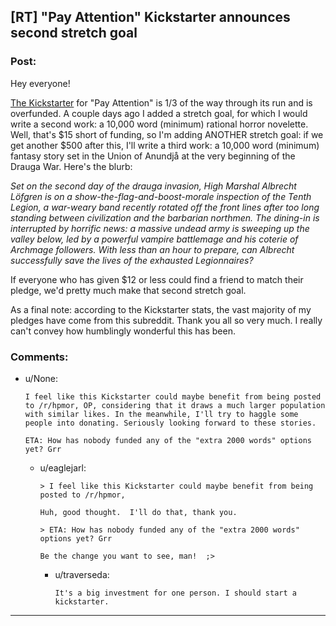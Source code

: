 ## [RT] "Pay Attention" Kickstarter announces second stretch goal

### Post:

Hey everyone!

[The Kickstarter](https://www.kickstarter.com/projects/213223018/pay-attention) for "Pay Attention" is 1/3 of the way through its run and is overfunded.  A couple days ago I added a stretch goal, for which I would write a second work:  a 10,000 word (minimum) rational horror novelette.  Well, that's $15 short of funding, so I'm adding ANOTHER stretch goal:  if we get another $500 after this, I'll write a third work:  a 10,000 word (minimum) fantasy story set in the Union of Anundjå at the very beginning of the Drauga War.  Here's the blurb:

*Set on the second day of the drauga invasion, High Marshal Albrecht Löfgren is on a show-the-flag-and-boost-morale inspection of the Tenth Legion, a war-weary band recently rotated off the front lines after too long standing between civilization and the barbarian northmen.  The dining-in is interrupted by horrific news:  a massive undead army is sweeping up the valley below, led by a powerful vampire battlemage and his coterie of Archmage followers.  With less than an hour to prepare, can Albrecht successfully save the lives of the exhausted Legionnaires?*

If everyone who has given $12 or less could find a friend to match their pledge, we'd pretty much make that second stretch goal.

As a final note:  according to the Kickstarter stats, the vast majority of my pledges have come from this subreddit.  Thank you all so very much.  I really can't convey how humblingly wonderful this has been.  

### Comments:

- u/None:
  ```
  I feel like this Kickstarter could maybe benefit from being posted to /r/hpmor, OP, considering that it draws a much larger population with similar likes. In the meanwhile, I'll try to haggle some people into donating. Seriously looking forward to these stories.

  ETA: How has nobody funded any of the "extra 2000 words" options yet? Grr
  ```

  - u/eaglejarl:
    ```
    > I feel like this Kickstarter could maybe benefit from being posted to /r/hpmor, 

    Huh, good thought.  I'll do that, thank you.

    > ETA: How has nobody funded any of the "extra 2000 words" options yet? Grr

    Be the change you want to see, man!  ;>
    ```

    - u/traverseda:
      ```
      It's a big investment for one person. I should start a kickstarter.
      ```

---

